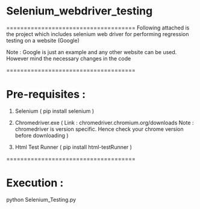 # Selenium_webdriver_testing
=====================================
Following attached is the project which includes selenium web driver for performing regression testing on a website (Google) 

 Note : Google is just an example and any other website can be used. However mind the necessary changes in the code 

=====================================
 # Pre-requisites : 

1. Selenium ( pip install selenium ) 

2. Chromedriver.exe 
( Link : chromedriver.chromium.org/downloads 
Note : chromedriver is version specific. Hence check your chrome version before downloading ) 

3. Html Test Runner ( pip install html-testRunner ) 

=====================================

# Execution :

python Selenium_Testing.py
